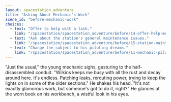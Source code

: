 ```yaml
---
layout: spacestation_adventure
title: "Asking About Mechanic's Work"
scene_id: "before-mechanic-work"
choices:
  - text: "Offer to help with a task."
    link: "/spacestation/spacestation_adventure/before/14-offer-help-mechanic"
  - text: "Ask about the station's general maintenance issues."
    link: "/spacestation/spacestation_adventure/before/15-station-maintenance"
  - text: "Change the subject to his piloting dreams."
    link: "/spacestation/spacestation_adventure/before/11-mechanic-pilot-dreams"
---
```


"Just the usual," the young mechanic sighs, gesturing to the half-disassembled conduit. "Wilkins keeps me busy with all the rust and decay around here. It's endless. Patching leaks, rerouting power, trying to keep the lights on in some of the older sections." He shakes his head. "It's not exactly glamorous work, but someone's got to do it, right?" He glances at the worn book on his workbench, a wistful look in his eyes.
